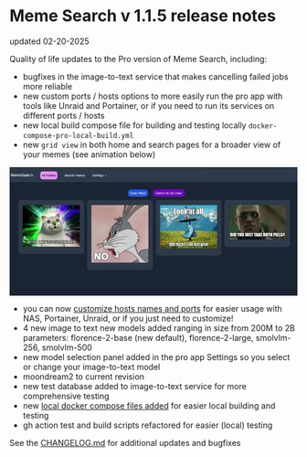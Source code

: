 


# Meme Search v 1.1.5 release notes

updated 02-20-2025

Quality of life updates to the Pro version of Meme Search, including:

- bugfixes in the image-to-text service that makes cancelling failed jobs more reliable
- new custom ports / hosts options to more easily run the pro app with tools like Unraid and Portainer, or if you need to run its services on different ports / hosts
- new local build compose file for building and testing locally `docker-compose-pro-local-build.yml`
- new `grid view` in both home and search pages for a broader view of your memes (see animation below)

<p align="center">
<img align="center" src="https://github.com/jermwatt/readme_gifs/blob/main/meme-search-grid-view-medium.webp" height="225">
</p>


- you can now [customize hosts names and ports](https://github.com/neonwatty/meme-search/tree/main?tab=readme-ov-file#custom-hosts-and-ports) for easier usage with NAS, Portainer, Unraid, or if you just need to customize! 
- 4 new image to text new models added ranging in size from 200M to 2B parameters: florence-2-base (new default), florence-2-large, smolvlm-256, smolvlm-500
- new model selection panel added in the pro app Settings so you select or change your image-to-text model
- moondream2 to current revision
- new test database added to image-to-text service for more comprehensive testing
- new [local docker compose files added](https://github.com/neonwatty/meme-search/tree/main?tab=readme-ov-file#building-the-app-locally-with-docker) for easier local building and testing
- gh action test and build scripts refactored for easier (local) testing

See the [CHANGELOG.md](https://github.com/neonwatty/meme-search/blob/main/CHANGELOG.md) for additional updates and bugfixes
<!--stackedit_data:
eyJoaXN0b3J5IjpbNDQ5MzMyMTc0XX0=
-->